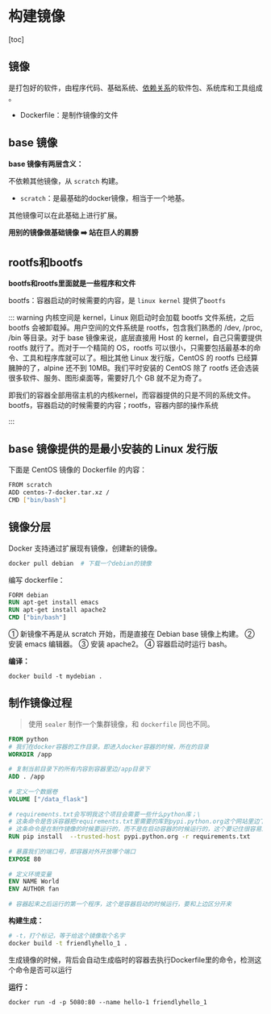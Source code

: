 # 构建镜像

[toc]

## 镜像

是打包好的软件，由程序代码、基础系统、[依赖关系](https://so.csdn.net/so/search?q=依赖关系&spm=1001.2101.3001.7020)的软件包、系统库和工具组成 。

+ Dockerfile：是制作镜像的文件



## base 镜像

**base 镜像有两层含义：**

不依赖其他镜像，从 `scratch` 构建。

+ `scratch`：是最基础的docker镜像，相当于一个地基。

其他镜像可以在此基础上进行扩展。

**用别的镜像做基础镜像   ➡️  站在巨人的肩膀**



## rootfs和bootfs

**bootfs和rootfs里面就是一些程序和文件**

bootfs：容器启动的时候需要的内容，是 `linux kernel` 提供了`bootfs`

::: warning
内核空间是 kernel，Linux 刚启动时会加载 bootfs 文件系统，之后 bootfs 会被卸载掉。用户空间的文件系统是 rootfs，包含我们熟悉的 /dev, /proc, /bin 等目录。对于 base 镜像来说，底层直接用 Host 的 kernel，自己只需要提供 rootfs 就行了。而对于一个精简的 OS，rootfs 可以很小，只需要包括最基本的命令、工具和程序库就可以了。相比其他 Linux 发行版，CentOS 的 rootfs 已经算臃肿的了，alpine 还不到 10MB。我们平时安装的 CentOS 除了 rootfs 还会选装很多软件、服务、图形桌面等，需要好几个 GB 就不足为奇了。

即我们的容器全部用宿主机的内核kernel，而容器提供的只是不同的系统文件。bootfs，容器启动的时候需要的内容；rootfs，容器内部的操作系统

:::



## base 镜像提供的是最小安装的 Linux 发行版

下面是 CentOS 镜像的 Dockerfile 的内容：

```bash
FROM scratch
ADD centos-7-docker.tar.xz /
CMD ["bin/bash"]
```



## 镜像分层

Docker 支持通过扩展现有镜像，创建新的镜像。

```bash
docker pull debian  # 下载一个debian的镜像
```

编写 dockerfile：

```dockerfile
FORM debian
RUN apt-get install emacs
RUN apt-get install apache2
CMD ["bin/bash"]
```

① 新镜像不再是从 scratch 开始，而是直接在 Debian base 镜像上构建。
② 安装 emacs 编辑器。
③ 安装 apache2。
④ 容器启动时运行 bash。

**编译：**

```
docker build -t mydebian .
```



## 制作镜像过程

> 使用 `sealer` 制作一个集群镜像，和 `dockerfile` 同也不同。

```dockerfile
FROM python
# 我们在docker容器的工作目录。即进入docker容器的时候，所在的目录
WORKDIR /app 
 
# 复制当前目录下的所有内容到容器里边/app目录下
ADD . /app 
 
# 定义一个数据卷
VOLUME ["/data_flask"]
 
# requirements.txt会写明我这个项目会需要一些什么python库；\
# 这条命令是告诉容器把requirements.txt里需要的库到pypi.python.org这个网站里边下载
# 这条命令是在制作镜像的时候要运行的，而不是在启动容器的时候运行的，这个要记住很容易混淆
RUN pip install  --trusted-host pypi.python.org -r requirements.txt
 
# 暴露我们的端口号，即容器对外开放哪个端口
EXPOSE 80
 
# 定义环境变量
ENV NAME World
ENV AUTHOR fan
 
# 容器起来之后运行的第一个程序，这个是容器启动的时候运行，要和上边区分开来
```

**构建生成：**

```bash
# -t，打个标记，等于给这个镜像取个名字
docker build -t friendlyhello_1 .
```

生成镜像的时候，背后会自动生成临时的容器去执行Dockerfile里的命令，检测这个命令是否可以运行 



**运行：**

```
docker run -d -p 5080:80 --name hello-1 friendlyhello_1
```

